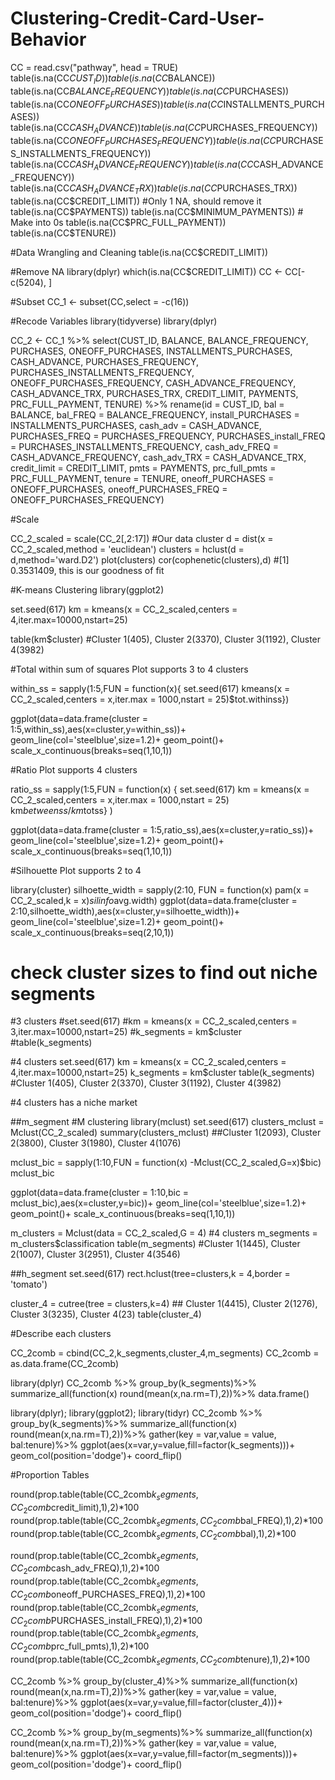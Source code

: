# Clustering-Credit-Card-User-Behavior

CC = read.csv("pathway", head = TRUE)
table(is.na(CC$CUST_ID))
table(is.na(CC$BALANCE))
table(is.na(CC$BALANCE_FREQUENCY))
table(is.na(CC$PURCHASES))
table(is.na(CC$ONEOFF_PURCHASES))
table(is.na(CC$INSTALLMENTS_PURCHASES))
table(is.na(CC$CASH_ADVANCE))
table(is.na(CC$PURCHASES_FREQUENCY))
table(is.na(CC$ONEOFF_PURCHASES_FREQUENCY))
table(is.na(CC$PURCHASES_INSTALLMENTS_FREQUENCY))
table(is.na(CC$CASH_ADVANCE_FREQUENCY))
table(is.na(CC$CASH_ADVANCE_FREQUENCY))
table(is.na(CC$CASH_ADVANCE_TRX))
table(is.na(CC$PURCHASES_TRX))
table(is.na(CC$CREDIT_LIMIT)) #Only 1 NA, should remove it
table(is.na(CC$PAYMENTS))
table(is.na(CC$MINIMUM_PAYMENTS)) # Make into 0s
table(is.na(CC$PRC_FULL_PAYMENT))
table(is.na(CC$TENURE))

#Data Wrangling and Cleaning
table(is.na(CC$CREDIT_LIMIT))

#Remove NA
library(dplyr)
which(is.na(CC$CREDIT_LIMIT))
CC <- CC[-c(5204), ]

#Subset 
CC_1 <- subset(CC,select = -c(16))

#Recode Variables
library(tidyverse)
library(dplyr)

CC_2 <- CC_1 %>%
  select(CUST_ID, BALANCE, BALANCE_FREQUENCY, PURCHASES, ONEOFF_PURCHASES, INSTALLMENTS_PURCHASES, CASH_ADVANCE, PURCHASES_FREQUENCY, PURCHASES_INSTALLMENTS_FREQUENCY, ONEOFF_PURCHASES_FREQUENCY,
         CASH_ADVANCE_FREQUENCY, CASH_ADVANCE_TRX, PURCHASES_TRX, CREDIT_LIMIT, PAYMENTS, PRC_FULL_PAYMENT, TENURE) %>%
  rename(id = CUST_ID, bal = BALANCE, bal_FREQ = BALANCE_FREQUENCY, install_PURCHASES = INSTALLMENTS_PURCHASES, cash_adv = CASH_ADVANCE, PURCHASES_FREQ = PURCHASES_FREQUENCY, PURCHASES_install_FREQ = PURCHASES_INSTALLMENTS_FREQUENCY,
         cash_adv_FREQ = CASH_ADVANCE_FREQUENCY, cash_adv_TRX = CASH_ADVANCE_TRX, credit_limit = CREDIT_LIMIT, pmts = PAYMENTS, prc_full_pmts = PRC_FULL_PAYMENT, tenure = TENURE, oneoff_PURCHASES = ONEOFF_PURCHASES, oneoff_PURCHASES_FREQ = ONEOFF_PURCHASES_FREQUENCY)


#Scale

CC_2_scaled = scale(CC_2[,2:17]) #Our data cluster
d = dist(x = CC_2_scaled,method = 'euclidean') 
clusters = hclust(d = d,method='ward.D2')
plot(clusters)
cor(cophenetic(clusters),d) #[1] 0.3531409, this is our goodness of fit

#K-means Clustering
library(ggplot2)

set.seed(617)
km = kmeans(x = CC_2_scaled,centers = 4,iter.max=10000,nstart=25)

table(km$cluster) #Cluster 1(405), Cluster 2(3370), Cluster 3(1192), Cluster 4(3982)

#Total within sum of squares Plot supports 3 to 4 clusters

within_ss = sapply(1:5,FUN = function(x){
  set.seed(617)
  kmeans(x = CC_2_scaled,centers = x,iter.max = 1000,nstart = 25)$tot.withinss})

ggplot(data=data.frame(cluster = 1:5,within_ss),aes(x=cluster,y=within_ss))+
  geom_line(col='steelblue',size=1.2)+
  geom_point()+
  scale_x_continuous(breaks=seq(1,10,1))

#Ratio Plot supports 4 clusters

ratio_ss = sapply(1:5,FUN = function(x) {
  set.seed(617)
  km = kmeans(x = CC_2_scaled,centers = x,iter.max = 1000,nstart = 25)
  km$betweenss/km$totss} )

ggplot(data=data.frame(cluster = 1:5,ratio_ss),aes(x=cluster,y=ratio_ss))+
  geom_line(col='steelblue',size=1.2)+
  geom_point()+
  scale_x_continuous(breaks=seq(1,10,1))

#Silhouette Plot supports 2 to 4

library(cluster)
silhoette_width = sapply(2:10,
                         FUN = function(x) pam(x = CC_2_scaled,k = x)$silinfo$avg.width)
ggplot(data=data.frame(cluster = 2:10,silhoette_width),aes(x=cluster,y=silhoette_width))+
  geom_line(col='steelblue',size=1.2)+
  geom_point()+
  scale_x_continuous(breaks=seq(2,10,1))

# check cluster sizes to find out niche segments
#3 clusters
#set.seed(617)
#km = kmeans(x = CC_2_scaled,centers = 3,iter.max=10000,nstart=25)
#k_segments = km$cluster
#table(k_segments)

#4 clusters
set.seed(617)
km = kmeans(x = CC_2_scaled,centers = 4,iter.max=10000,nstart=25)
k_segments = km$cluster
table(k_segments) #Cluster 1(405), Cluster 2(3370), Cluster 3(1192), Cluster 4(3982)

#4 clusters has a niche market

##m_segment
#M clustering
library(mclust)
set.seed(617)
clusters_mclust = Mclust(CC_2_scaled)
summary(clusters_mclust) ##Cluster 1(2093), Cluster 2(3800), Cluster 3(1980), Cluster 4(1076)

mclust_bic = sapply(1:10,FUN = function(x) -Mclust(CC_2_scaled,G=x)$bic)
mclust_bic 

ggplot(data=data.frame(cluster = 1:10,bic = mclust_bic),aes(x=cluster,y=bic))+
  geom_line(col='steelblue',size=1.2)+
  geom_point()+
  scale_x_continuous(breaks=seq(1,10,1)) 

m_clusters = Mclust(data = CC_2_scaled,G = 4) #4 clusters
m_segments = m_clusters$classification
table(m_segments) #Cluster 1(1445), Cluster 2(1007), Cluster 3(2951), Cluster 4(3546)

##h_segment
set.seed(617)
rect.hclust(tree=clusters,k = 4,border = 'tomato')

cluster_4 = cutree(tree = clusters,k=4) ## Cluster 1(4415), Cluster 2(1276), Cluster 3(3235), Cluster 4(23)
table(cluster_4)

#Describe each clusters

CC_2comb = cbind(CC_2,k_segments,cluster_4,m_segments)
CC_2comb = as.data.frame(CC_2comb)

library(dplyr)
CC_2comb %>%
  group_by(k_segments)%>%
  summarize_all(function(x) round(mean(x,na.rm=T),2))%>%
  data.frame()

library(dplyr); library(ggplot2); library(tidyr)
CC_2comb %>%
  group_by(k_segments)%>%
  summarize_all(function(x) round(mean(x,na.rm=T),2))%>%
  gather(key = var,value = value, bal:tenure)%>%
  ggplot(aes(x=var,y=value,fill=factor(k_segments)))+
  geom_col(position='dodge')+
  coord_flip()

#Proportion Tables

round(prop.table(table(CC_2comb$k_segments,CC_2comb$credit_limit),1),2)*100
round(prop.table(table(CC_2comb$k_segments,CC_2comb$bal_FREQ),1),2)*100
round(prop.table(table(CC_2comb$k_segments,CC_2comb$bal),1),2)*100

round(prop.table(table(CC_2comb$k_segments,CC_2comb$cash_adv_FREQ),1),2)*100
round(prop.table(table(CC_2comb$k_segments,CC_2comb$oneoff_PURCHASES_FREQ),1),2)*100
round(prop.table(table(CC_2comb$k_segments,CC_2comb$PURCHASES_install_FREQ),1),2)*100
round(prop.table(table(CC_2comb$k_segments,CC_2comb$prc_full_pmts),1),2)*100
round(prop.table(table(CC_2comb$k_segments,CC_2comb$tenure),1),2)*100

CC_2comb %>%
  group_by(cluster_4)%>%
  summarize_all(function(x) round(mean(x,na.rm=T),2))%>%
  gather(key = var,value = value, bal:tenure)%>%
  ggplot(aes(x=var,y=value,fill=factor(cluster_4)))+
  geom_col(position='dodge')+
  coord_flip()

CC_2comb %>%
  group_by(m_segments)%>%
  summarize_all(function(x) round(mean(x,na.rm=T),2))%>%
  gather(key = var,value = value, bal:tenure)%>%
  ggplot(aes(x=var,y=value,fill=factor(m_segments)))+
  geom_col(position='dodge')+
  coord_flip()



